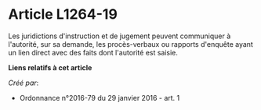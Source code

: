 # Article L1264-19

Les juridictions d'instruction et de jugement peuvent communiquer à l'autorité, sur sa demande, les procès-verbaux ou
rapports d'enquête ayant un lien direct avec des faits dont l'autorité est saisie.

**Liens relatifs à cet article**

_Créé par_:

  - Ordonnance n°2016-79 du 29 janvier 2016 - art. 1
